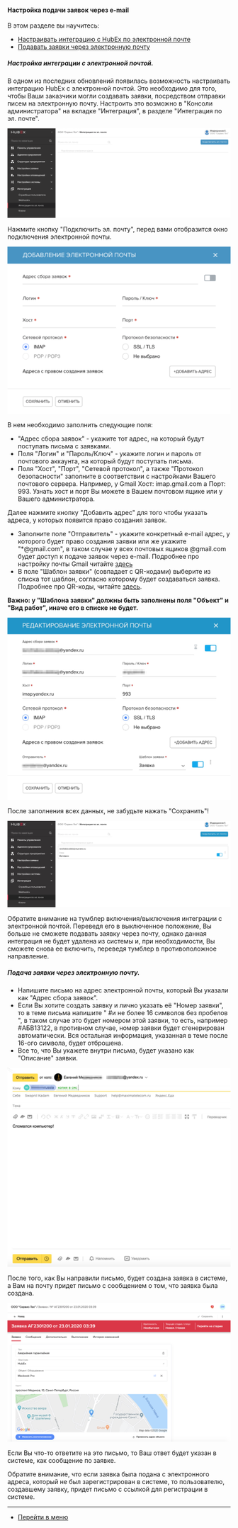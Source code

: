 #### Настройка подачи заявок через e-mail
В этом разделе вы научитесь:
<html>
<meta charset="utf-8">
<title>Быстрый переход внутри документа</title>
<ul>
     <li><a href="#setemailtick">Настраивать интеграцию с HubEx по электронной почте</a></li>
     <li><a href="#createemailtick">Подавать заявки через электронную почту</a></li>
</ul>
</html>

<h5 id="setemailtick">Настройка интеграции с электронной почтой.</h5>

В одном из последних обновлений появилась возможность настраивать интеграцию HubEx с электронной почтой.
Это необходимо для того, чтобы Ваши заказчики могли создавать заявки, посредством отправки писем на электронную почту. Настроить это возможно в "Консоли администратора" на вкладке "Интеграция", в разделе "Интеграция по эл. почте".

![emailtick1](/attachments/images/FAQ/ADMIN/TicketMail/emailtick1.png)

Нажмите кнопку "Подключить эл. почту", перед вами отобразится окно подключения электронной почты.

![emailtick2](/attachments/images/FAQ/ADMIN/TicketMail/emailtick2.png)

В нем необходимо заполнить следующие поля:

- "Адрес сбора заявок" - укажите тот адрес, на который будут поступать письма с заявками.
- Поля "Логин" и "Пароль/Ключ" - укажите логин и пароль от почтового аккаунта, на который будут поступать письма.
- Поля "Хост", "Порт", "Сетевой протокол", а также "Протокол безопасности" заполните в соответствии с настройками Вашего почтового сервера. Например, у Gmail Хост: imap.gmail.com а Порт: 993. Узнать хост и порт Вы можете в Вашем почтовом ящике или у Вашего администратора.

Далее нажмите кнопку "Добавить адрес" для того чтобы указать адреса, у которых появится право создания заявок.

- Заполните поле "Отправитель" - укажите конкретный e-mail адрес, у которого будет право создания заявки или же укажите "\*@gmail.com", в таком случае у всех почтовых ящиков \@gmail.com будет доступ к подаче заявок через e-mail. Подробнее про настройку почты Gmail читайте [здесь](https://wiki.hubex.ru/docs/FAQ/RU/user/HowToManageGmailIntegration.html)
- В поле "Шаблон заявки" (совпадает с QR-кодами) выберите из списка тот шаблон, согласно которому будет создаваться заявка. Подробнее про QR-коды, читайте [здесь](https://wiki.hubex.ru/docs/FAQ/RU/user/CreatingTaskTemplates.html).

**Важно: у "Шаблона заявки" должны быть заполнены поля "Объект" и "Вид работ", иначе его в списке не будет.**

![emailtick3](/attachments/images/FAQ/ADMIN/TicketMail/emailtick3.jpg)

После заполнения всех данных, не забудьте нажать "Сохранить"!

![emailtick4](/attachments/images/FAQ/ADMIN/TicketMail/emailtick4.jpg)

Обратите внимание на тумблер включения/выключения интеграции с электронной почтой. Переведя его в выключенное положение, Вы больше не сможете подавать заявку через почту, однако данная интеграция не будет удалена из системы и, при необходимости, Вы сможете снова ее включить, переведя тумблер в противоположное направление.

<h5 id="createemailtick">Подача заявки через электронную почту.</h5>

- Напишите письмо на адрес электронной почты, который Вы указали как "Адрес сбора заявок".
- Если Вы хотите создать заявку и лично указать её "Номер заявки", то в теме письма напишите " #и не более 16 символов без пробелов ", в таком случае это будет номером этой заявки, то есть, например \#АБВ13122, в противном случае, номер заявки будет сгенерирован автоматически. Вся остальная информация, указанная в теме после 16-ого символа, будет отброшена.
- Все то, что Вы укажете внутри письма, будет указано как "Описание" заявки.

![emailtick5](/attachments/images/FAQ/ADMIN/TicketMail/emailtick5.jpg)

После того, как Вы направили письмо, будет создана заявка в системе, а Вам на почту придет письмо с сообщением о том, что заявка была создана.

![emailtick6](/attachments/images/FAQ/ADMIN/TicketMail/emailtick6.png)

Если Вы что-то ответите на это письмо, то Ваш ответ будет указан в системе, как сообщение по заявке.

Обратите внимание, что если заявка была подана с электронного адреса, который не был зарегистрирован в системе, то пользователю, создавшему заявку, придет письмо с ссылкой для регистрации в системе.



____
- [Перейти в меню](http://wiki.hubex.ru)
